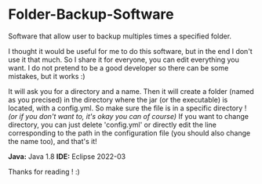 # Folder-Backup-Software
Software that allow user to backup multiples times a specified folder.

I thought it would be useful for me to do this software, but in the end I don't use it that much. So I share it for everyone, you can edit everything you want.
I do not pretend to be a good developer so there can be some mistakes, but it works :)

It will ask you for a directory and a name. Then it will create a folder (named as you precised) in the directory where the jar (or the executable) is located, with a config.yml. So make sure the file is in a specific directory ! *(or if you don't want to, it's okay you can of course)*
If you want to change directory, you can just delete 'config.yml' or directly edit the line corresponding to the path in the configuration file (you should also change the name too), and that's it!

**Java:** Java 1.8
**IDE:** Eclipse 2022-03

Thanks for reading ! :)
